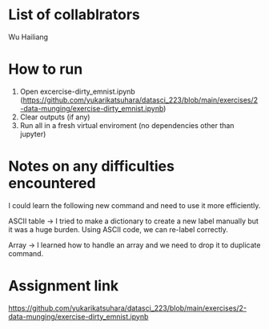 # List of collablrators
Wu Hailiang

# How to run
1. Open excercise-dirty_emnist.ipynb (https://github.com/yukarikatsuhara/datasci_223/blob/main/exercises/2-data-munging/exercise-dirty_emnist.ipynb)
2. Clear outputs (if any)
3. Run all in a fresh virtual enviroment (no dependencies other than jupyter)

# Notes on any difficulties encountered
I could learn the following new command and need to use it more efficiently.

ASCII table -> I tried to make a dictionary to create a new label manually but it was a huge burden. Using ASCII code, we can re-label correctly.

Array -> I learned how to handle an array and we need to drop it to duplicate command.

# Assignment link
https://github.com/yukarikatsuhara/datasci_223/blob/main/exercises/2-data-munging/exercise-dirty_emnist.ipynb
